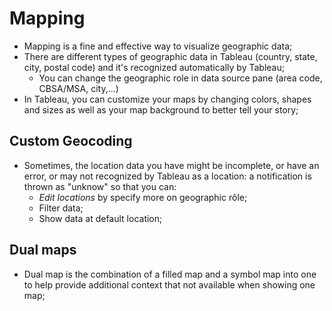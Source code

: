 # Mapping
- Mapping is a fine and effective way to visualize geographic data; 
- There are different types of geographic data in Tableau (country, state, city, postal code) and it's recognized automatically by Tableau;
  - You can change the geographic role in data source pane (area code, CBSA/MSA, city,...) 
- In Tableau, you can customize your maps by changing colors, shapes and sizes as well as your map background to better tell your story; 

## Custom Geocoding
- Sometimes, the location data you have might be incomplete, or have an error, or may not recognized by Tableau as a location: a notification is thrown as "unknow" so that you can:
  - *Edit locations* by specify more on geographic rôle; 
  - Filter data; 
  - Show data at default location;

## Dual maps 
- Dual map is the combination of a filled map and a symbol map into one to help provide additional context that not available when showing one map; 